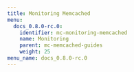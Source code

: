 ```yaml
---
title: Monitoring Memcached
menu:
  docs_0.8.0-rc.0:
    identifier: mc-monitoring-memcached
    name: Monitoring
    parent: mc-memcached-guides
    weight: 25
menu_name: docs_0.8.0-rc.0
---
```


